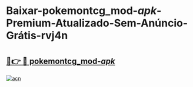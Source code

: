 # Baixar-pokemontcg_mod-_apk_-Premium-Atualizado-Sem-Anúncio-Grátis-rvj4n

# <h2><a href="https://f0sy3m.esa.edu.pl?src=pokemontcg_mod-_apk_&ref=rvj4n">🔗👉 🔴 pokemontcg_mod-_apk_</a></h2>

[![acn](https://github.com/user-attachments/assets/0f9c940e-d8b0-45ae-aac7-cd30a18b3e1c)](https://f0sy3m.esa.edu.pl?src=pokemontcg_mod-_apk_&ref=rvj4n)

